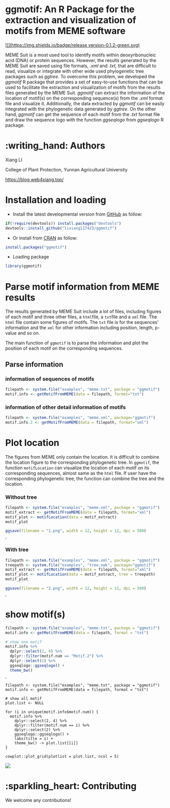 # ggmotif: An R Package for the extraction and visualization of motifs from MEME software

[![](https://img.shields.io/badge/release version-0.1.2-green.svg)](https://cran.r-project.org/web/packages/ggmotif/index.html)

MEME Suit is a most used tool to identify motifs within deoxyribonucleic acid (DNA) or protein sequences. However, the results generated by the MEME Suit are saved using file formats, *.xml* and *.txt,* that are difficult to read, visualize or integrate with other wide used phylogenetic tree packages such as *ggtree*. To overcome this problem, we developed the *ggmotif* R package that provides a set of easy-to-use functions that can be used to facilitate the extraction and visualization of motifs from the results files generated by the MEME Suit. *ggmotif* can extract the information of the location of motif(s) on the corresponding sequence(s) from the *.xml* format file and visualize it. Additionally, the data extracted by *ggmotif* can be easily integrated with the phylogenetic data generated by *ggtree*. On the other hand, *ggmotif* can get the sequence of each motif from the *.txt* format file and draw the sequence logo with the function *ggseqlogo* from *ggseqlogo* R package. 

# :writing\_hand: Authors

Xiang LI

College of Plant Protection, Yunnan Agricultural University

<a href="https://blog.web4xiang.top/" class="uri">https://blog.web4xiang.top/</a>

# Installation and loading

- Install the latest developmental version from [GitHub](https://github.com/lixiang117423/ggmotif) as follow:

```R
if(!require(devtools)) install.packages("devtools")
devtools::install_github("lixiang117423/ggmotif")
```

- Or install from [CRAN](https://cran.r-project.org/web/packages/ggmotif/index.html) as follow:

```R
install.packages("ggmotif")
```

- Loading package

```R
library(ggmotif)
```

# Parse motif information from MEME results

The results generated by MEME Suit include a lot of files, including figures of each motif and three other files, a `html`file, a `txt`file and a `xml` file. The `html` file contain some figures of motifs. The `txt` file is for the sequences' information and the `xml` for  other information including position, length, p-value and so on.

The main function of `ggmotif` is to parse the information and plot the position of each motif on the corresponding sequences.

## Parse information

### information of sequences of motifs

```R
filepath <- system.file("examples", "meme.txt", package = "ggmotif")
motif.info <- getMotifFromMEME(data = filepath, format="txt")
```

### information of other detail information of motifs

```R
filepath <- system.file("examples", "meme.xml", package="ggmotif")
motif.info.2 <- getMotifFromMEME(data = filepath, format="xml")
```

# Plot location

The figures from MEME only contain the location. It is difficult to combine the location figure to the corresponding phylogenetic tree. In `ggmotif`, the function `motifLocation`  can visualize the location of each motif on its corresponding sequences, almost same as the `html` file. If user have the corresponding phylogenetic tree,  the function can combine the tree and the location.

### Without tree

```R
filepath <- system.file("examples", "meme.xml", package = "ggmotif")
motif_extract <- getMotifFromMEME(data = filepath, format="xml")
motif_plot <- motifLocation(data = motif_extract)
motif_plot

ggsave(filename = "1.png", width = 12, height = 12, dpi = 500)
```

<img src="https://xiang-1257290193.cos.ap-guangzhou.myqcloud.com/Typora/202206151646355.png" style="zoom:25%;" />

### With tree

```R
filepath <- system.file("examples", "meme.xml", package = "ggmotif")
treepath <- system.file("examples", "tree.nwk", package="ggmotif")
motif_extract <- getMotifFromMEME(data = filepath, format="xml")
motif_plot <- motifLocation(data = motif_extract, tree = treepath)
motif_plot

ggsave(filename = "2.png", width = 12, height = 12, dpi = 500)
```

<img src="https://xiang-1257290193.cos.ap-guangzhou.myqcloud.com/Typora/202206151647846.png" style="zoom:25%;" />

# show motif(s)

```R
filepath <- system.file("examples", "meme.txt", package = "ggmotif")
motif.info <- getMotifFromMEME(data = filepath, format = "txt")

# show one motif
motif.info %>%
  dplyr::select(2, 4) %>%
  dplyr::filter(motif.num == "Motif.2") %>%
  dplyr::select(2) %>%
  ggseqlogo::ggseqlogo() +
  theme_bw()
```

<img src="C:/Users/xiang/Desktop/3.png" style="zoom:25%;" />

```
filepath <- system.file("examples", "meme.txt", package = "ggmotif")
motif.info <- getMotifFromMEME(data = filepath, format = "txt")

# show all motif
plot.list <- NULL

for (i in unique(motif.info$motif.num)) {
  motif.info %>%
    dplyr::select(2, 4) %>%
    dplyr::filter(motif.num == i) %>%
    dplyr::select(2) %>%
    ggseqlogo::ggseqlogo() +
    labs(title = i) +
    theme_bw() -> plot.list[[i]]
}

cowplot::plot_grid(plotlist = plot.list, ncol = 5)
```

![](https://xiang-1257290193.cos.ap-guangzhou.myqcloud.com/Typora/202206151648785.png)

# :sparkling\_heart: Contributing

We welcome any contributions! 
